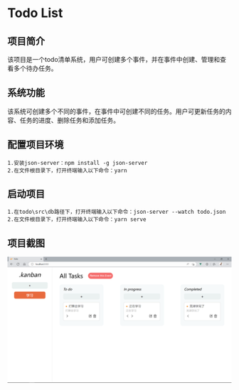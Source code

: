 # Todo List

## 项目简介

该项目是一个todo清单系统，用户可创建多个事件，并在事件中创建、管理和查看多个待办任务。

## 系统功能

该系统可创建多个不同的事件，在事件中可创建不同的任务。用户可更新任务的内容、任务的进度、删除任务和添加任务。

## 配置项目环境

```
1.安装json-server：npm install -g json-server
2.在文件根目录下，打开终端输入以下命令：yarn
```

## 启动项目

    1.在todo\src\db路径下，打开终端输入以下命令：json-server --watch todo.json
    2.在文件根目录下，打开终端输入以下命令：yarn serve

## 项目截图

![输入图片说明](src/assets/1.png)
